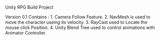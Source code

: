 Unity RPG Build Project

Version 0.1 Contains :
			1. Camera Follow Feature.
			2. NavMesh is used to move the character useing its velocity.
			3. RayCast used to Locate the mouse click Position.
			4. Unity Blend Tree used to control animations with Animator Controller.
 
